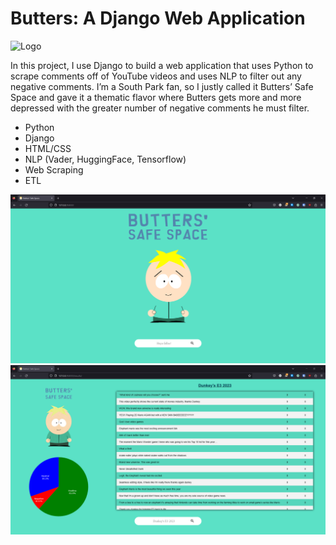 # Butters: A Django Web Application

![Logo]([https://www.expressanalytics.com/wp-content/uploads/2021/06/sentimentanalysishotelgeneric-2048x803-1.jpg](https://images-wixmp-ed30a86b8c4ca887773594c2.wixmp.com/f/3bbdb76e-97da-48c6-844a-cd5b322bb638/dafq7y0-59ee3006-0719-42b6-b5d3-bee3f42d5f7d.png/v1/fill/w_400,h_541/south_park_transparent_waving_butters___by_realartistcrafter_dafq7y0-fullview.png?token=eyJ0eXAiOiJKV1QiLCJhbGciOiJIUzI1NiJ9.eyJzdWIiOiJ1cm46YXBwOjdlMGQxODg5ODIyNjQzNzNhNWYwZDQxNWVhMGQyNmUwIiwiaXNzIjoidXJuOmFwcDo3ZTBkMTg4OTgyMjY0MzczYTVmMGQ0MTVlYTBkMjZlMCIsIm9iaiI6W1t7ImhlaWdodCI6Ijw9NTQxIiwicGF0aCI6IlwvZlwvM2JiZGI3NmUtOTdkYS00OGM2LTg0NGEtY2Q1YjMyMmJiNjM4XC9kYWZxN3kwLTU5ZWUzMDA2LTA3MTktNDJiNi1iNWQzLWJlZTNmNDJkNWY3ZC5wbmciLCJ3aWR0aCI6Ijw9NDAwIn1dXSwiYXVkIjpbInVybjpzZXJ2aWNlOmltYWdlLm9wZXJhdGlvbnMiXX0.JVts7IUJIZz2dJltoxSfdp6w-sbTKauSOJ51awqGWHs)https://images-wixmp-ed30a86b8c4ca887773594c2.wixmp.com/f/3bbdb76e-97da-48c6-844a-cd5b322bb638/dafq7y0-59ee3006-0719-42b6-b5d3-bee3f42d5f7d.png/v1/fill/w_400,h_541/south_park_transparent_waving_butters___by_realartistcrafter_dafq7y0-fullview.png?token=eyJ0eXAiOiJKV1QiLCJhbGciOiJIUzI1NiJ9.eyJzdWIiOiJ1cm46YXBwOjdlMGQxODg5ODIyNjQzNzNhNWYwZDQxNWVhMGQyNmUwIiwiaXNzIjoidXJuOmFwcDo3ZTBkMTg4OTgyMjY0MzczYTVmMGQ0MTVlYTBkMjZlMCIsIm9iaiI6W1t7ImhlaWdodCI6Ijw9NTQxIiwicGF0aCI6IlwvZlwvM2JiZGI3NmUtOTdkYS00OGM2LTg0NGEtY2Q1YjMyMmJiNjM4XC9kYWZxN3kwLTU5ZWUzMDA2LTA3MTktNDJiNi1iNWQzLWJlZTNmNDJkNWY3ZC5wbmciLCJ3aWR0aCI6Ijw9NDAwIn1dXSwiYXVkIjpbInVybjpzZXJ2aWNlOmltYWdlLm9wZXJhdGlvbnMiXX0.JVts7IUJIZz2dJltoxSfdp6w-sbTKauSOJ51awqGWHs)

In this project, I use Django to build a web application that uses Python to scrape comments off of YouTube videos and uses NLP to filter out any negative comments. I’m a South Park fan, so I justly called it Butters’ Safe Space and gave it a thematic flavor where Butters gets more and more depressed with the greater number of negative comments he must filter.

* Python
* Django
* HTML/CSS
* NLP (Vader, HuggingFace, Tensorflow)
* Web Scraping
* ETL


![Logo](https://raw.githubusercontent.com/Kwintonium/Butters/main/main/static/images/title_screen.png)
![Logo](https://raw.githubusercontent.com/Kwintonium/Butters/main/main/static/images/results_screen.png)
